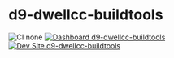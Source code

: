 # d9-dwellcc-buildtools

![CI none](https://img.shields.io/badge/ci-none-orange.svg)
[![Dashboard d9-dwellcc-buildtools](https://img.shields.io/badge/dashboard-d9_dwellcc_buildtools-yellow.svg)](https://dashboard.pantheon.io/sites/a2b3b38b-5d79-4684-8220-3733892823e3#dev/code)
[![Dev Site d9-dwellcc-buildtools](https://img.shields.io/badge/site-d9_dwellcc_buildtools-blue.svg)](http://dev-d9-dwellcc-buildtools.pantheonsite.io/)